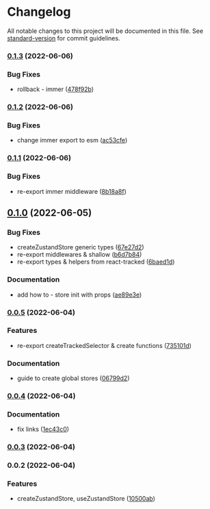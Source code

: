 # Changelog

All notable changes to this project will be documented in this file. See [standard-version](https://github.com/conventional-changelog/standard-version) for commit guidelines.

### [0.1.3](https://github.com/Sinakhx/use-zustand-store/compare/v0.1.2...v0.1.3) (2022-06-06)


### Bug Fixes

* rollback - immer ([478f92b](https://github.com/Sinakhx/use-zustand-store/commit/478f92b09542a89fdb5a2c133e5648f41dc951b5))

### [0.1.2](https://github.com/Sinakhx/use-zustand-store/compare/v0.1.1...v0.1.2) (2022-06-06)


### Bug Fixes

* change immer export to esm ([ac53cfe](https://github.com/Sinakhx/use-zustand-store/commit/ac53cfe52de5290872421171a61c8654eb3ac9f4))

### [0.1.1](https://github.com/Sinakhx/use-zustand-store/compare/v0.1.0...v0.1.1) (2022-06-06)


### Bug Fixes

* re-export immer middleware ([8b18a8f](https://github.com/Sinakhx/use-zustand-store/commit/8b18a8f3d0e71b23ab6d4ab9cba2c93553deae86))

## [0.1.0](https://github.com/Sinakhx/use-zustand-store/compare/v0.0.5...v0.1.0) (2022-06-05)


### Bug Fixes

* createZustandStore generic types ([67e27d2](https://github.com/Sinakhx/use-zustand-store/commit/67e27d2cee193bc89b982b1b36183a78d7d03d05))
* re-export middlewares & shallow ([b6d7b84](https://github.com/Sinakhx/use-zustand-store/commit/b6d7b8436ab695206c3faa45c6cb6196c8ee7d8c))
* re-export types & helpers from react-tracked ([6baed1d](https://github.com/Sinakhx/use-zustand-store/commit/6baed1dae336135a75ec44883c872a9dd37b6b78))


### Documentation

* add how to - store init with props ([ae89e3e](https://github.com/Sinakhx/use-zustand-store/commit/ae89e3eea6b9b882d1cfa50b6b4a0e5b09230353))

### [0.0.5](https://github.com/Sinakhx/use-zustand-store/compare/v0.0.4...v0.0.5) (2022-06-04)


### Features

* re-export createTrackedSelector & create functions ([735101d](https://github.com/Sinakhx/use-zustand-store/commit/735101d34c1ec7b40b67964842e12bce818c0f3c))


### Documentation

* guide to create global stores ([06799d2](https://github.com/Sinakhx/use-zustand-store/commit/06799d2a77db92558aefb1493333526d12895bf0))

### [0.0.4](https://github.com/Sinakhx/use-zustand-store/compare/v0.0.3...v0.0.4) (2022-06-04)


### Documentation

* fix links ([1ec43c0](https://github.com/Sinakhx/use-zustand-store/commit/1ec43c0630abc44a8b34da0481f68cf69430c9b7))

### [0.0.3](https://github.com/Sinakhx/use-zustand-store/compare/v0.0.2...v0.0.3) (2022-06-04)

### 0.0.2 (2022-06-04)


### Features

* createZustandStore, useZustandStore ([10500ab](https://github.com/Sinakhx/use-zustand-store/commit/10500ab4703e7b55a74485038703a1a46f7097ad))
